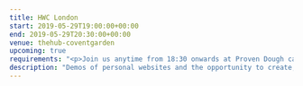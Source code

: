 ```yaml
---
title: HWC London
start: 2019-05-29T19:00:00+00:00
end: 2019-05-29T20:30:00+00:00
venue: thehub-coventgarden
upcoming: true
requirements: "<p>Join us anytime from 18:30 onwards at Proven Dough cafe below Hub by Premier Inn hotel in Covent Garden. The main event starts at 19:00. No need to check-in at the venue, just look out for <a href='http://ohhelloana.blog'>Ana</a>, <a href='https://calumryan.com'>Calum</a> or <a href='https://doubleloop.net'>Neil</a>, the organisers, usually sitting towards the back of the cafe.</p><p>There are a few different ways you can register for Homebrew Website Club London:</p>"
description: "Demos of personal websites and the opportunity to create, update or experiment on your personal website"
---
```

